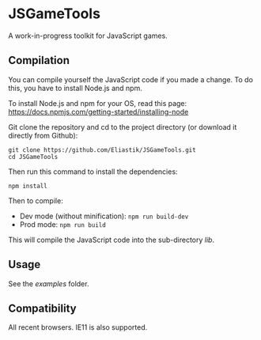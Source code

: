 # JSGameTools

A work-in-progress toolkit for JavaScript games.

## Compilation

You can compile yourself the JavaScript code if you made a change. To do this, you have to install Node.js and npm.

To install Node.js and npm for your OS, read this page: https://docs.npmjs.com/getting-started/installing-node

Git clone the repository and cd to the project directory (or download it directly from Github):
````
git clone https://github.com/Eliastik/JSGameTools.git
cd JSGameTools
````

Then run this command to install the dependencies:
````
npm install
````
Then to compile:

* Dev mode (without minification): `npm run build-dev`
* Prod mode: `npm run build`

This will compile the JavaScript code into the sub-directory *lib*.

## Usage

See the *examples* folder.

## Compatibility

All recent browsers. IE11 is also supported.